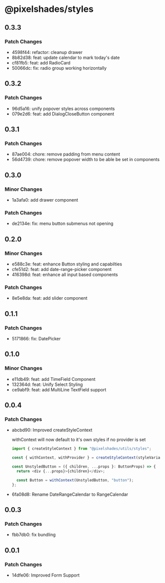 # @pixelshades/styles

## 0.3.3

### Patch Changes

- 4598f44: refactor: cleanup drawer
- 8b82d38: feat: update calendar to mark today's date
- cf81fb5: feat: add RadioCard
- 50066dc: fix: radio group working horizontally

## 0.3.2

### Patch Changes

- 96d5a16: unify popover styles across components
- 079e2d6: feat: add DialogCloseButton component

## 0.3.1

### Patch Changes

- 87ae004: chore: remove padding from menu content
- 56d4739: chore: remove popover width to be able be set in components

## 0.3.0

### Minor Changes

- 1a3afa0: add drawer component

### Patch Changes

- de2134e: fix: menu button submenus not opening

## 0.2.0

### Minor Changes

- e588c3e: feat: enhance Button styling and capabilties
- cfe51d2: feat: add date-range-picker component
- 416398d: feat: enhance all input based components

### Patch Changes

- 8e5e8da: feat: add slider component

## 0.1.1

### Patch Changes

- 5171866: fix: DatePicker

## 0.1.0

### Minor Changes

- e11db49: feat: add TimeField Component
- 132364d: feat: Unify Select Styling
- ce9abf9: feat: add MultiLine TextField support

## 0.0.4

### Patch Changes

- abcbd90: Improved createStyleContext

  withContext will now default to it's own styles if no provider is set

  ```ts
  import { createStyleContext } from "@pixelshades/utils/styles";

  const { withContext, withProvider } = createStyleContext(styleVariants);

  const UnstyledButton = ({ children, ...props }: ButtonProps) => {
    return <div {...props}>{children}</div>;

    const Button = withContext(UnstyledButton, "button");
  };
  ```

- 6fa08d8: Rename DateRangeCalendar to RangeCalendar

## 0.0.3

### Patch Changes

- fbb7db0: fix bundling

## 0.0.1

### Patch Changes

- 14dfe06: Improved Form Support
